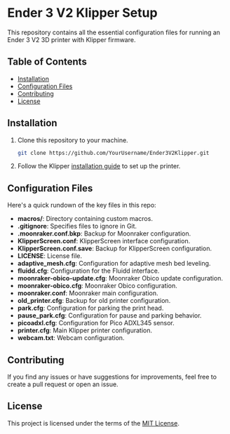 # Ender 3 V2 Klipper Setup

This repository contains all the essential configuration files for running an Ender 3 V2 3D printer with Klipper firmware.

## Table of Contents

- [Installation](#installation)
- [Configuration Files](#configuration-files)
- [Contributing](#contributing)
- [License](#license)

## Installation

1. Clone this repository to your machine.
    ```bash
    git clone https://github.com/YourUsername/Ender3V2Klipper.git
    ```
2. Follow the Klipper [installation guide](https://klipper3d.org/Installation.html) to set up the printer.

## Configuration Files

Here's a quick rundown of the key files in this repo:

- **macros/**: Directory containing custom macros.
- **.gitignore**: Specifies files to ignore in Git.
- **.moonraker.conf.bkp**: Backup for Moonraker configuration.
- **KlipperScreen.conf**: KlipperScreen interface configuration.
- **KlipperScreen.conf.save**: Backup for KlipperScreen configuration.
- **LICENSE**: License file.
- **adaptive_mesh.cfg**: Configuration for adaptive mesh bed leveling.
- **fluidd.cfg**: Configuration for the Fluidd interface.
- **moonraker-obico-update.cfg**: Moonraker Obico update configuration.
- **moonraker-obico.cfg**: Moonraker Obico configuration.
- **moonraker.conf**: Moonraker main configuration.
- **old_printer.cfg**: Backup for old printer configuration.
- **park.cfg**: Configuration for parking the print head.
- **pause_park.cfg**: Configuration for pause and parking behavior.
- **picoadxl.cfg**: Configuration for Pico ADXL345 sensor.
- **printer.cfg**: Main Klipper printer configuration.
- **webcam.txt**: Webcam configuration.

## Contributing

If you find any issues or have suggestions for improvements, feel free to create a pull request or open an issue.

## License

This project is licensed under the terms of the [MIT License](LICENSE).
